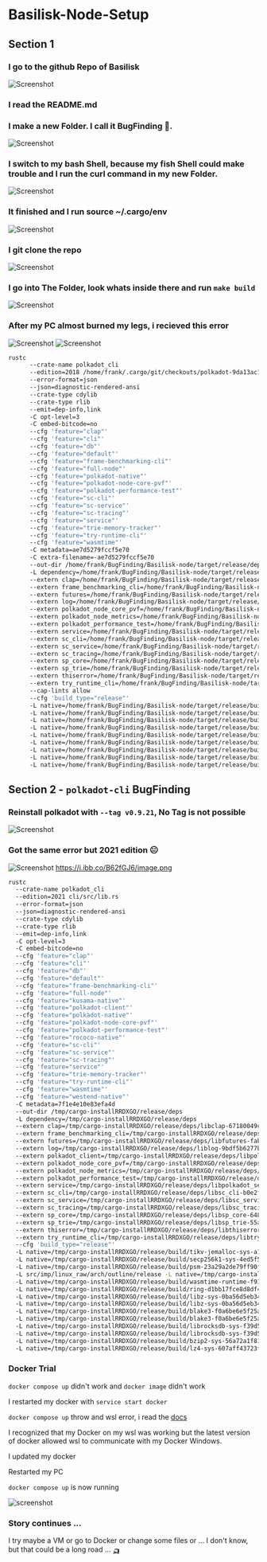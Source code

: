 
# Basilisk-Node-Setup

## Section 1

### I go to the github Repo of Basilisk
![Screenshot](https://i.ibb.co/RjpykQT/image.png)

### I read the README.md

### I make a new Folder. I call it **BugFinding** 🐒.

![Screenshot](https://i.ibb.co/2ZzYzC7/image.png)

### I switch to my bash Shell, because my fish Shell could make trouble and I run the curl command in my new Folder.

![Screenshot](https://i.ibb.co/hdnQMzm/image.png)

### It finished and I run source ~/.cargo/env

![Screenshot](https://i.ibb.co/hY84fxR/image.png)

### I git clone the repo
![Screenshot](https://i.ibb.co/7GGj141/image.png)

### I go into The Folder, look whats inside there and run `make build`
![Screenshot](https://i.ibb.co/v42D25j/image.png)

### After my PC almost burned my legs, i recieved this error
![Screenshot](https://i.ibb.co/SXBsQbh/image.png)
![Screenshot](https://i.ibb.co/kmWZbb6/image.png)
```sh
rustc 
      --crate-name polkadot_cli 
      --edition=2018 /home/frank/.cargo/git/checkouts/polkadot-9da13ac14bbabc7b/de0ecd4/cli/src/lib.rs 
      --error-format=json 
      --json=diagnostic-rendered-ansi 
      --crate-type cdylib 
      --crate-type rlib 
      --emit=dep-info,link 
      -C opt-level=3 
      -C embed-bitcode=no 
      --cfg 'feature="clap"' 
      --cfg 'feature="cli"' 
      --cfg 'feature="db"' 
      --cfg 'feature="default"' 
      --cfg 'feature="frame-benchmarking-cli"' 
      --cfg 'feature="full-node"' 
      --cfg 'feature="polkadot-native"' 
      --cfg 'feature="polkadot-node-core-pvf"' 
      --cfg 'feature="polkadot-performance-test"' 
      --cfg 'feature="sc-cli"' 
      --cfg 'feature="sc-service"' 
      --cfg 'feature="sc-tracing"' 
      --cfg 'feature="service"' 
      --cfg 'feature="trie-memory-tracker"' 
      --cfg 'feature="try-runtime-cli"' 
      --cfg 'feature="wasmtime"' 
      -C metadata=ae7d5279fccf5e70 
      -C extra-filename=-ae7d5279fccf5e70 
      --out-dir /home/frank/BugFinding/Basilisk-node/target/release/deps 
      -L dependency=/home/frank/BugFinding/Basilisk-node/target/release/deps 
      --extern clap=/home/frank/BugFinding/Basilisk-node/target/release/deps/libclap-c6b67b9c8aecc8f5.rlib 
      --extern frame_benchmarking_cli=/home/frank/BugFinding/Basilisk-node/target/release/deps/libframe_benchmarking_cli-125ea57626bd8b70.rlib 
      --extern futures=/home/frank/BugFinding/Basilisk-node/target/release/deps/libfutures-64ed2158dc78bdf0.rlib 
      --extern log=/home/frank/BugFinding/Basilisk-node/target/release/deps/liblog-11f05d7eb3547cf7.rlib 
      --extern polkadot_node_core_pvf=/home/frank/BugFinding/Basilisk-node/target/release/deps/libpolkadot_node_core_pvf-de79f73567f312df.rlib 
      --extern polkadot_node_metrics=/home/frank/BugFinding/Basilisk-node/target/release/deps/libpolkadot_node_metrics-1a7a3817a7978e3e.rlib 
      --extern polkadot_performance_test=/home/frank/BugFinding/Basilisk-node/target/release/deps/libpolkadot_performance_test-cc6f7b07b18648b1.rlib 
      --extern service=/home/frank/BugFinding/Basilisk-node/target/release/deps/libpolkadot_service-6db3fe261fe3490e.rlib 
      --extern sc_cli=/home/frank/BugFinding/Basilisk-node/target/release/deps/libsc_cli-e8f24649f4f24fd9.rlib 
      --extern sc_service=/home/frank/BugFinding/Basilisk-node/target/release/deps/libsc_service-a48e013ec4c47881.rlib 
      --extern sc_tracing=/home/frank/BugFinding/Basilisk-node/target/release/deps/libsc_tracing-41c34a443ad52c83.rlib 
      --extern sp_core=/home/frank/BugFinding/Basilisk-node/target/release/deps/libsp_core-8553f53bdbc56604.rlib 
      --extern sp_trie=/home/frank/BugFinding/Basilisk-node/target/release/deps/libsp_trie-b7b6f3b73869bf0d.rlib 
      --extern thiserror=/home/frank/BugFinding/Basilisk-node/target/release/deps/libthiserror-928204ac2b80db45.rlib 
      --extern try_runtime_cli=/home/frank/BugFinding/Basilisk-node/target/release/deps/libtry_runtime_cli-2cf8a8c6302c6e05.rlib 
      --cap-lints allow 
      --cfg 'build_type="release"' 
      -L native=/home/frank/BugFinding/Basilisk-node/target/release/build/psm-62353cf8b10f4a34/out 
      -L native=/home/frank/BugFinding/Basilisk-node/target/release/build/zstd-sys-576be253ae324b87/out 
      -L native=/home/frank/BugFinding/Basilisk-node/target/release/build/wasmtime-runtime-3ca44e4281fef373/out 
      -L native=/home/frank/BugFinding/Basilisk-node/target/release/build/ring-fc0fc177158d3994/out 
      -L native=/home/frank/BugFinding/Basilisk-node/target/release/build/blake3-4ad677cfb9497af7/out 
      -L native=/home/frank/BugFinding/Basilisk-node/target/release/build/blake3-4ad677cfb9497af7/out 
      -L native=/home/frank/BugFinding/Basilisk-node/target/release/build/librocksdb-sys-81b6f015c39db987/out 
      -L native=/home/frank/BugFinding/Basilisk-node/target/release/build/librocksdb-sys-81b6f015c39db987/out 
      -L native=/home/frank/BugFinding/Basilisk-node/target/release/build/lz4-sys-575a5089c0868c75/out
```
## Section 2 - `polkadot-cli` BugFinding


### Reinstall polkadot with `--tag v0.9.21`, No Tag is not possible
![Screenshot](https://i.ibb.co/KVwz6HG/image.png)

### Got the same error but 2021 edition 😐
![Screenshot](https://i.ibb.co/B62fGJ6/image.png)
https://i.ibb.co/B62fGJ6/image.png
```sh
rustc 
  --crate-name polkadot_cli 
  --edition=2021 cli/src/lib.rs 
  --error-format=json 
  --json=diagnostic-rendered-ansi 
  --crate-type cdylib 
  --crate-type rlib 
  --emit=dep-info,link 
  -C opt-level=3 
  -C embed-bitcode=no 
  --cfg 'feature="clap"' 
  --cfg 'feature="cli"' 
  --cfg 'feature="db"' 
  --cfg 'feature="default"' 
  --cfg 'feature="frame-benchmarking-cli"' 
  --cfg 'feature="full-node"' 
  --cfg 'feature="kusama-native"' 
  --cfg 'feature="polkadot-client"' 
  --cfg 'feature="polkadot-native"' 
  --cfg 'feature="polkadot-node-core-pvf"' 
  --cfg 'feature="polkadot-performance-test"' 
  --cfg 'feature="rococo-native"' 
  --cfg 'feature="sc-cli"' 
  --cfg 'feature="sc-service"' 
  --cfg 'feature="sc-tracing"' 
  --cfg 'feature="service"' 
  --cfg 'feature="trie-memory-tracker"' 
  --cfg 'feature="try-runtime-cli"' 
  --cfg 'feature="wasmtime"' 
  --cfg 'feature="westend-native"' 
  -C metadata=7f1e4e10e83efa4d 
  --out-dir /tmp/cargo-installRRDXGO/release/deps 
  -L dependency=/tmp/cargo-installRRDXGO/release/deps 
  --extern clap=/tmp/cargo-installRRDXGO/release/deps/libclap-67180049c03c1774.rlib 
  --extern frame_benchmarking_cli=/tmp/cargo-installRRDXGO/release/deps/libframe_benchmarking_cli-889a275a14595224.rlib 
  --extern futures=/tmp/cargo-installRRDXGO/release/deps/libfutures-faba47a47099c091.rlib 
  --extern log=/tmp/cargo-installRRDXGO/release/deps/liblog-9bdf5b6277bfbc51.rlib 
  --extern polkadot_client=/tmp/cargo-installRRDXGO/release/deps/libpolkadot_client-6629dbde29368f11.rlib 
  --extern polkadot_node_core_pvf=/tmp/cargo-installRRDXGO/release/deps/libpolkadot_node_core_pvf-ac6132bd9194becb.rlib 
  --extern polkadot_node_metrics=/tmp/cargo-installRRDXGO/release/deps/libpolkadot_node_metrics-bbf0e8c0ef8974a0.rlib 
  --extern polkadot_performance_test=/tmp/cargo-installRRDXGO/release/deps/libpolkadot_performance_test-3a9019484fbc0e90.rlib 
  --extern service=/tmp/cargo-installRRDXGO/release/deps/libpolkadot_service-07416f81ed098893.rlib 
  --extern sc_cli=/tmp/cargo-installRRDXGO/release/deps/libsc_cli-b0e2f6b529d57517.rlib 
  --extern sc_service=/tmp/cargo-installRRDXGO/release/deps/libsc_service-40c60fbb3f253596.rlib 
  --extern sc_tracing=/tmp/cargo-installRRDXGO/release/deps/libsc_tracing-b789ec3d40adef14.rlib 
  --extern sp_core=/tmp/cargo-installRRDXGO/release/deps/libsp_core-648641ae987f2663.rlib 
  --extern sp_trie=/tmp/cargo-installRRDXGO/release/deps/libsp_trie-55a883554852bbdb.rlib 
  --extern thiserror=/tmp/cargo-installRRDXGO/release/deps/libthiserror-092adf41dd3afe3e.rlib 
  --extern try_runtime_cli=/tmp/cargo-installRRDXGO/release/deps/libtry_runtime_cli-5287f1ba00d747f7.rlib 
  --cfg 'build_type="release"' 
  -L native=/tmp/cargo-installRRDXGO/release/build/tikv-jemalloc-sys-a141bf6f954b632a/out/build/lib 
  -L native=/tmp/cargo-installRRDXGO/release/build/secp256k1-sys-4ed5f554ed721c19/out 
  -L native=/tmp/cargo-installRRDXGO/release/build/psm-23a29a2de79ff90f/out 
  -L src/imp/linux_raw/arch/outline/release -L native=/tmp/cargo-installRRDXGO/release/build/zstd-sys-bfc1d02e200f82fb/out 
  -L native=/tmp/cargo-installRRDXGO/release/build/wasmtime-runtime-f91edc9bfb69a2a1/out 
  -L native=/tmp/cargo-installRRDXGO/release/build/ring-d1bb17fce8d8df4b/out 
  -L native=/tmp/cargo-installRRDXGO/release/build/libz-sys-0ba56d5eb34bf760/out/lib 
  -L native=/tmp/cargo-installRRDXGO/release/build/libz-sys-0ba56d5eb34bf760/out/lib 
  -L native=/tmp/cargo-installRRDXGO/release/build/blake3-f0a6be6e5f25ab28/out 
  -L native=/tmp/cargo-installRRDXGO/release/build/blake3-f0a6be6e5f25ab28/out 
  -L native=/tmp/cargo-installRRDXGO/release/build/librocksdb-sys-f39d5b2ee0acbe7f/out 
  -L native=/tmp/cargo-installRRDXGO/release/build/librocksdb-sys-f39d5b2ee0acbe7f/out 
  -L native=/tmp/cargo-installRRDXGO/release/build/bzip2-sys-56a72a1f81dd5259/out/lib 
  -L native=/tmp/cargo-installRRDXGO/release/build/lz4-sys-607aff43723f5693/out
```

### Docker Trial

`docker compose up` didn't work and `docker image` didn't work

I restarted my docker with `service start docker`

`docker compose up` throw and wsl error, i read the [docs](https://docs.docker.com/desktop/windows/wsl/)

I recognized that my Docker on my wsl was working but the latest version of docker allowed wsl to communicate with my Docker Windows.

I updated my docker

Restarted my PC

`docker compose up` is now running

![screenshot](https://i.ibb.co/YZ9c2dp/image.png)


### Story continues ...
I try maybe a VM or go to Docker or change some files or  ... I don't know, but that could be a long road ... 🛺


